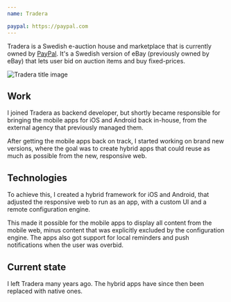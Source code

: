 ```yaml
---
name: Tradera

paypal: https://paypal.com
---
```


Tradera is a Swedish e-auction house and marketplace that is currently owned by [PayPal]({{page.paypal}}). It's a Swedish version of eBay (previously owned by eBay) that lets user bid on auction items and buy fixed-prices.

![Tradera title image](/assets/work/tradera-title.png)


## Work

I joined Tradera as backend developer, but shortly became responsible for bringing the mobile apps for iOS and Android back in-house, from the external agency that previously managed them. 

After getting the mobile apps back on track, I started working on brand new versions, where the goal was to create hybrid apps that could reuse as much as possible from the new, responsive web.


## Technologies

To achieve this, I created a hybrid framework for iOS and Android, that adjusted the responsive web to run as an app, with a custom UI and a remote configuration engine.

This made it possible for the mobile apps to display all content from the mobile web, minus content that was explicitly excluded by the configuration engine. The apps also got support for local reminders and push notifications when the user was overbid.


## Current state

I left Tradera many years ago. The hybrid apps have since then been replaced with native ones.